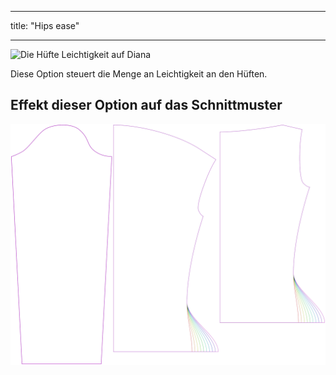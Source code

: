 - - -
title: "Hips ease"
- - -

![Die Hüfte Leichtigkeit auf Diana](./hipsease.svg)

Diese Option steuert die Menge an Leichtigkeit an den Hüften.

## Effekt dieser Option auf das Schnittmuster

![Dieses Bild zeigt den Effekt dieser Option, indem es mehrere Varianten überlagert, die einen anderen Wert für diese Option haben](diana_hipsease_sample.svg "Effect of this option on the pattern")
